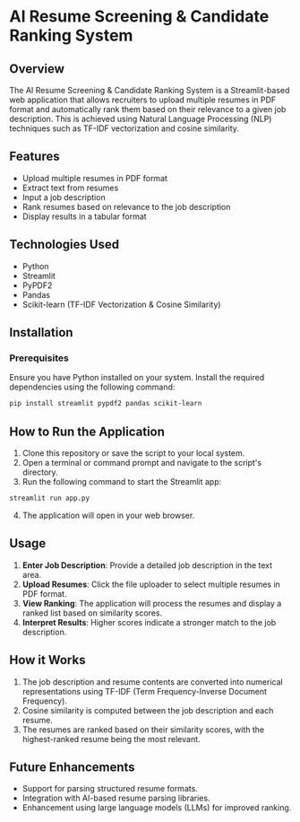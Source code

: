 # AI Resume Screening & Candidate Ranking System

## Overview
The AI Resume Screening & Candidate Ranking System is a Streamlit-based web application that allows recruiters to upload multiple resumes in PDF format and automatically rank them based on their relevance to a given job description. This is achieved using Natural Language Processing (NLP) techniques such as TF-IDF vectorization and cosine similarity.

## Features
- Upload multiple resumes in PDF format
- Extract text from resumes
- Input a job description
- Rank resumes based on relevance to the job description
- Display results in a tabular format

## Technologies Used
- Python
- Streamlit
- PyPDF2
- Pandas
- Scikit-learn (TF-IDF Vectorization & Cosine Similarity)

## Installation
### Prerequisites
Ensure you have Python installed on your system. Install the required dependencies using the following command:
```bash
pip install streamlit pypdf2 pandas scikit-learn
```

## How to Run the Application
1. Clone this repository or save the script to your local system.
2. Open a terminal or command prompt and navigate to the script's directory.
3. Run the following command to start the Streamlit app:
```bash
streamlit run app.py
```
4. The application will open in your web browser.

## Usage
1. **Enter Job Description**: Provide a detailed job description in the text area.
2. **Upload Resumes**: Click the file uploader to select multiple resumes in PDF format.
3. **View Ranking**: The application will process the resumes and display a ranked list based on similarity scores.
4. **Interpret Results**: Higher scores indicate a stronger match to the job description.

## How it Works
1. The job description and resume contents are converted into numerical representations using TF-IDF (Term Frequency-Inverse Document Frequency).
2. Cosine similarity is computed between the job description and each resume.
3. The resumes are ranked based on their similarity scores, with the highest-ranked resume being the most relevant.


## Future Enhancements
- Support for parsing structured resume formats.
- Integration with AI-based resume parsing libraries.
- Enhancement using large language models (LLMs) for improved ranking.
